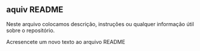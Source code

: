 ## **aquiv README**

Neste arquivo colocamos descrição, instruções ou qualquer informação útil sobre o repositório.

Acresencete um novo texto ao arquivo README